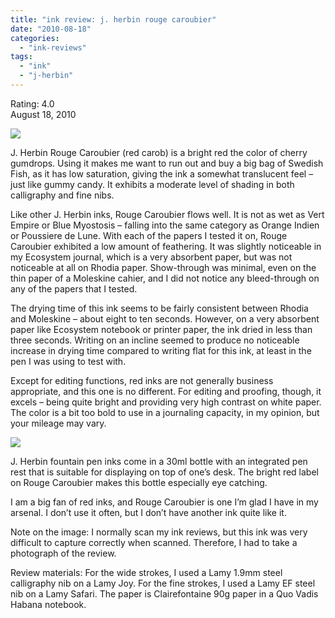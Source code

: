 ```yaml
---
title: "ink review: j. herbin rouge caroubier"
date: "2010-08-18"
categories: 
  - "ink-reviews"
tags: 
  - "ink"
  - "j-herbin"
---
```


Rating: 4.0  
August 18, 2010

[![](http://s3.media.squarespace.com/production/1431296/16917466/_PYw92neEA7o/TP6fTMGwszI/AAAAAAAAAHQ/13OlOBpCxFc/s1600/j%2Bherbin%2Brouge%2Bcaroubier.jpg)](http://s3.media.squarespace.com/production/1431296/16917466/_PYw92neEA7o/TP6fTMGwszI/AAAAAAAAAHQ/13OlOBpCxFc/s1600/j%2Bherbin%2Brouge%2Bcaroubier.jpg)

  
J. Herbin Rouge Caroubier (red carob) is a bright red the color of cherry gumdrops. Using it makes me want to run out and buy a big bag of Swedish Fish, as it has low saturation, giving the ink a somewhat translucent feel – just like gummy candy. It exhibits a moderate level of shading in both calligraphy and fine nibs.

Like other J. Herbin inks, Rouge Caroubier flows well. It is not as wet as Vert Empire or Blue Myostosis – falling into the same category as Orange Indien or Poussiere de Lune. With each of the papers I tested it on, Rouge Caroubier exhibited a low amount of feathering. It was slightly noticeable in my Ecosystem journal, which is a very absorbent paper, but was not noticeable at all on Rhodia paper. Show-through was minimal, even on the thin paper of a Moleskine cahier, and I did not notice any bleed-through on any of the papers that I tested.

The drying time of this ink seems to be fairly consistent between Rhodia and Moleskine – about eight to ten seconds. However, on a very absorbent paper like Ecosystem notebook or printer paper, the ink dried in less than three seconds. Writing on an incline seemed to produce no noticeable increase in drying time compared to writing flat for this ink, at least in the pen I was using to test with.

Except for editing functions, red inks are not generally business appropriate, and this one is no different. For editing and proofing, though, it excels – being quite bright and providing very high contrast on white paper. The color is a bit too bold to use in a journaling capacity, in my opinion, but your mileage may vary.

[![](http://s3.media.squarespace.com/production/1431296/16917466/_PYw92neEA7o/TP6fTcSEvOI/AAAAAAAAAHU/ENpLlJigKzE/s1600/j%2Bherbin%2Brouge%2Bcaroubier%2Bbottle.jpg)](http://s3.media.squarespace.com/production/1431296/16917466/_PYw92neEA7o/TP6fTcSEvOI/AAAAAAAAAHU/ENpLlJigKzE/s1600/j%2Bherbin%2Brouge%2Bcaroubier%2Bbottle.jpg)

  
J. Herbin fountain pen inks come in a 30ml bottle with an integrated pen rest that is suitable for displaying on top of one’s desk. The bright red label on Rouge Caroubier makes this bottle especially eye catching.

I am a big fan of red inks, and Rouge Caroubier is one I’m glad I have in my arsenal. I don’t use it often, but I don’t have another ink quite like it.

Note on the image: I normally scan my ink reviews, but this ink was very difficult to capture correctly when scanned. Therefore, I had to take a photograph of the review.

Review materials: For the wide strokes, I used a Lamy 1.9mm steel calligraphy nib on a Lamy Joy. For the fine strokes, I used a Lamy EF steel nib on a Lamy Safari. The paper is Clairefontaine 90g paper in a Quo Vadis Habana notebook.
